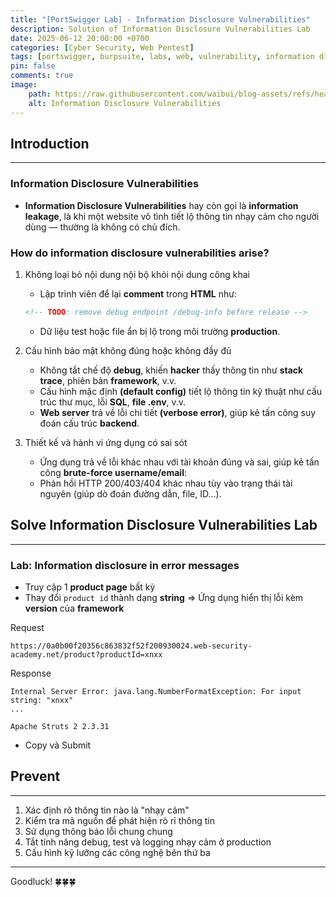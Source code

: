 ```yaml
---
title: "[PortSwigger Lab] - Information Disclosure Vulnerabilities"
description: Solution of Information Disclosure Vulnerabilities Lab
date: 2025-06-12 20:00:00 +0700
categories: [Cyber ​​Security, Web Pentest]
tags: [portswigger, burpsuite, labs, web, vulnerability, information disclosure]   
pin: false
comments: true
image:
    path: https://raw.githubusercontent.com/waibui/blog-assets/refs/heads/main/imgs/posts/2025-06-12-portswigger-lab-information-disclosure-vulnerabilities/information-disclosure-vulnerabilities.png
    alt: Information Disclosure Vulnerabilities
---
```


## Introduction
---
### **Information Disclosure Vulnerabilities**
- **Information Disclosure Vulnerabilities** hay còn gọi là **information leakage**, là khi một website vô tình tiết lộ thông tin nhạy cảm cho người dùng — thường là không có chủ đích.

### How do information disclosure vulnerabilities arise?
1. Không loại bỏ nội dung nội bộ khỏi nội dung công khai
    - Lập trình viên để lại **comment** trong **HTML** như:

    ```html
    <!-- TODO: remove debug endpoint /debug-info before release -->
    ```
    - Dữ liệu test hoặc file ẩn bị lộ trong môi trường **production**.

2. Cấu hình bảo mật không đúng hoặc không đầy đủ
    - Không tắt chế độ **debug**, khiến **hacker** thấy thông tin như **stack trace**, phiên bản **framework**, v.v.
    - Cấu hình mặc định **(default config)** tiết lộ thông tin kỹ thuật như cấu trúc thư mục, lỗi **SQL**, **file .env**, v.v.
    - **Web server** trả về lỗi chi tiết **(verbose error)**, giúp kẻ tấn công suy đoán cấu trúc **backend**.

3. Thiết kế và hành vi ứng dụng có sai sót
    - Ứng dụng trả về lỗi khác nhau với tài khoản đúng và sai, giúp kẻ tấn công **brute-force username/email**:
    - Phản hồi HTTP 200/403/404 khác nhau tùy vào trạng thái tài nguyên (giúp dò đoán đường dẫn, file, ID...).

## Solve Information Disclosure Vulnerabilities Lab
---
### Lab: Information disclosure in error messages
- Truy cập 1 **product page** bất kỳ
- Thay đổi `product id` thành dạng **string** => Ứng dụng hiển thị lỗi kèm **version** của **framework**

Request
```
https://0a0b00f20356c863832f52f200930024.web-security-academy.net/product?productId=xnxx
```

Response
```
Internal Server Error: java.lang.NumberFormatException: For input string: "xnxx"
...

Apache Struts 2 2.3.31
```

- Copy và Submit

### 

## Prevent
---
1. Xác định rõ thông tin nào là "nhạy cảm"
2. Kiểm tra mã nguồn để phát hiện rò rỉ thông tin
3. Sử dụng thông báo lỗi chung chung
4. Tắt tính năng debug, test và logging nhạy cảm ở production
5. Cấu hình kỹ lưỡng các công nghệ bên thứ ba

---
Goodluck! 🍀🍀🍀 